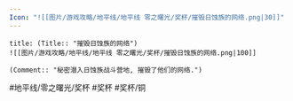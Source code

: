 ```yaml
---
Icon: "![[图片/游戏攻略/地平线/地平线 零之曙光/奖杯/摧毁日蚀族的网络.png|30]]"
---
```

```ad-common-bronze-trophy
title: (Title:: "摧毁日蚀族的网络")
![[图片/游戏攻略/地平线/地平线 零之曙光/奖杯/摧毁日蚀族的网络.png|100]]

(Comment:: "秘密潜入日蚀族战斗营地, 摧毁了他们的网络.")
```

#地平线/零之曙光/奖杯 #奖杯 #奖杯/铜
